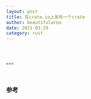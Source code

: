 ```yaml
---
layout: post
title: 在crate.io上发布一个crate
author: beautifularea
date: 2021-03-29
category: rust
---
```


<br>

。。。

<br>

### 参考
